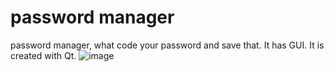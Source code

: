 # password manager
password manager, what code your password and save that. It has GUI. It is created with Qt.
![image](https://github.com/NullGuy-dev/PassOgeR/assets/86558426/35a366c1-eeea-41a9-bab6-8c728420597c)
